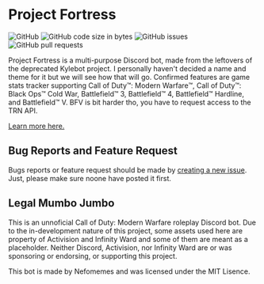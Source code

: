 
# Project Fortress

![GitHub](https://img.shields.io/github/license/Nefomemes/Fortress?style=flat-square) ![GitHub code size in bytes](https://img.shields.io/github/languages/code-size/Nefomemes/Fortress?style=flat-square) ![GitHub issues](https://img.shields.io/github/issues/Nefomemes/Fortress?style=flat-square) ![GitHub pull requests](https://img.shields.io/github/issues-pr/Nefomemes/Fortress?style=flat-square)

Project Fortress is a multi-purpose Discord bot, made from the leftovers of the deprecated Kylebot project. I personally haven't decided a name and theme for it but we will see how that will go. Confirmed features are game stats tracker supporting Call of Duty™️: Modern Warfare™️, Call of Duty™️: Black Ops™️ Cold War, Battlefield™️ 3, Battlefield™️ 4, Battlefield™️ Hardline, and Battlefield™️ V. BFV is bit harder tho, you have to request access to the TRN API.

[Learn more here.](https://nefomemes.blogspot.com/2020/12/projects.html)

## Bug Reports and Feature Request
Bugs reports or feature request should be made by [creating a new issue](https://github.com/Nefomemes/Kylebot/issues/new). Just, please make sure noone have posted it first.
  
## Legal Mumbo Jumbo

This is an unnoficial Call of Duty: Modern Warfare roleplay Discord bot. Due to the in-development nature of this project, some assets used here are property of Activision and Infinity Ward and some of them are meant as a placeholder. Neither Discord, Activision, nor Infinity Ward are or was sponsoring or endorsing, or supporting this project.

This bot is made by Nefomemes and was licensed under the MIT Lisence.
